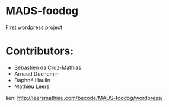 # MADS-foodog
First wordpress project

# Contributors:
<ul>
  <li>Sébastien da Cruz-Mathias</li>
  <li>Arnaud Duchemin</li>
  <li>Daphné Haulin</li>
  <li>Mathieu Leers</li>
 </ul>
  
  




lien: http://leersmathieu.com/becode/MADS-foodog/wordpress/
